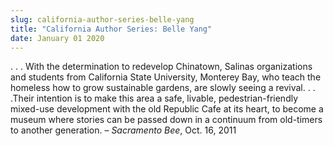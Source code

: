 ```yaml
---
slug: california-author-series-belle-yang
title: "California Author Series: Belle Yang"
date: January 01 2020
---
```


<p>. . . With the determination to redevelop Chinatown, Salinas organizations and students from California State University, Monterey Bay, who teach the homeless how to grow sustainable gardens, are slowly seeing a revival. . . .Their intention is to make this area a safe, livable, pedestrian-friendly mixed-use development with the old Republic Cafe at its heart, to become a museum where stories can be passed down in a continuum from old-timers to another generation. – <em>Sacramento Bee</em>, Oct. 16, 2011
</p>
